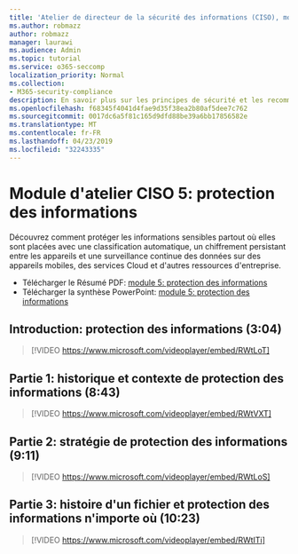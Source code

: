 ```yaml
---
title: 'Atelier de directeur de la sécurité des informations (CISO), module 5: protection des informations'
ms.author: robmazz
author: robmazz
manager: laurawi
ms.audience: Admin
ms.topic: tutorial
ms.service: o365-seccomp
localization_priority: Normal
ms.collection:
- M365-security-compliance
description: En savoir plus sur les principes de sécurité et les recommandations pour la modernisation de la sécurité dans votre organisation.
ms.openlocfilehash: f68345f4041d4fae9d35f38ea2b80af5dee7c762
ms.sourcegitcommit: 0017dc6a5f81c165d9dfd88be39a6bb17856582e
ms.translationtype: MT
ms.contentlocale: fr-FR
ms.lasthandoff: 04/23/2019
ms.locfileid: "32243335"
---
```

# <a name="ciso-workshop-module-5-information-protection"></a>Module d'atelier CISO 5: protection des informations

Découvrez comment protéger les informations sensibles partout où elles sont placées avec une classification automatique, un chiffrement persistant entre les appareils et une surveillance continue des données sur des appareils mobiles, des services Cloud et d'autres ressources d'entreprise.

- Télécharger le Résumé PDF: [module 5: protection des informations](media/ciso-workshop-5-information-protection-strategy.pdf)
- Télécharger la synthèse PowerPoint: [module 5: protection des informations](https://docs.microsoft.com/office365/securitycompliance/media/ciso-workshop-5-information-protection-strategy.pptx)

## <a name="introduction-information-protection-304"></a>Introduction: protection des informations (3:04)

> [!VIDEO https://www.microsoft.com/videoplayer/embed/RWtLoT]

## <a name="part-1-information-protection-history-and-context-843"></a>Partie 1: historique et contexte de protection des informations (8:43)

> [!VIDEO https://www.microsoft.com/videoplayer/embed/RWtVXT]

## <a name="part-2-information-protection-strategy-911"></a>Partie 2: stratégie de protection des informations (9:11)

> [!VIDEO https://www.microsoft.com/videoplayer/embed/RWtLoS]

## <a name="part-3-story-of-a-file-and-protecting-information-anywhere-1023"></a>Partie 3: histoire d'un fichier et protection des informations n'importe où (10:23)

> [!VIDEO https://www.microsoft.com/videoplayer/embed/RWtITi]